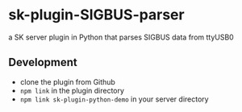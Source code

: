 # sk-plugin-SIGBUS-parser
a SK server plugin in Python that parses SIGBUS data from ttyUSB0

## Development

- clone the plugin from Github
- `npm link` in the plugin directory
- `npm link sk-plugin-python-demo` in your server directory


